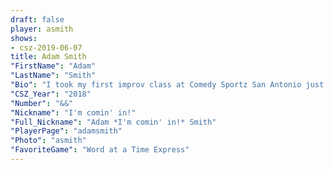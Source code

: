 ```yaml
---
draft: false
player: asmith
shows:
- csz-2019-06-07
title: Adam Smith
"FirstName": "Adam"
"LastName": "Smith"
"Bio": "I took my first improv class at Comedy Sportz San Antonio just last year.  After that first class, I decided that I wasn't done with improv yet and that I would continue. A few classes later, I tried out for the Comedy Sportz Minor League and made the team. This summer I graduated from Minor League and played in my first Major League match. I never thought that I would improv as a hobby, but here I am. When I'm not on the Comedy Sportz field, I do the occasional improv at nearby Bexar Stage."
"CSZ_Year": "2018"
"Number": "&&"
"Nickname": "I'm comin' in!"
"Full_Nickname": "Adam *I'm comin' in!* Smith"
"PlayerPage": "adamsmith"
"Photo": "asmith"
"FavoriteGame": "Word at a Time Express"
---
```

